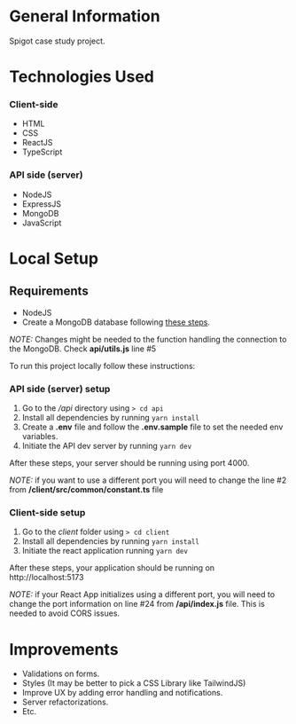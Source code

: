 # General Information

Spigot case study project.

# Technologies Used
### Client-side
- HTML
- CSS
- ReactJS
- TypeScript

### API side (server)
- NodeJS
- ExpressJS
- MongoDB
- JavaScript

# Local Setup
## Requirements
- NodeJS 
- Create a MongoDB database following [these steps](https://www.mongodb.com/basics/create-database#option-1).

*NOTE:* Changes might be needed to the function handling the connection to the MongoDB. Check **api/utils.js** line #5

To run this project locally follow these instructions:

### API side (server) setup
1. Go to the */api* directory using `> cd api`
2. Install all dependencies by running `yarn install`
3. Create a **.env** file and follow the **.env.sample** file to set the needed env variables.
4. Initiate the API dev server by running `yarn dev` 

After these steps, your server should be running using port 4000.

*NOTE:* if you want to use a different port you will need to change the line #2 from **/client/src/common/constant.ts** file

### Client-side setup
1. Go to the *client* folder using `> cd client`
2. Install all dependencies by running `yarn install`
3. Initiate the react application running `yarn dev` 

After these steps, your application should be running on http://localhost:5173

*NOTE:* if your React App initializes using a different port, you will need to change the port information on line #24 from **/api/index.js** file. This is needed to avoid CORS issues.

# Improvements
- Validations on forms.
- Styles (It may be better to pick a CSS Library like TailwindJS)
- Improve UX by adding error handling and notifications.
- Server refactorizations.
- Etc.
